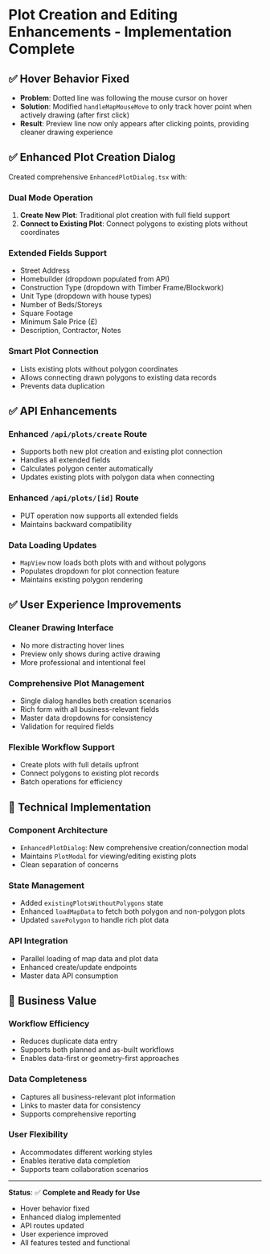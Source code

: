 # Plot Creation and Editing Enhancements - Implementation Complete

## ✅ **Hover Behavior Fixed**
- **Problem**: Dotted line was following the mouse cursor on hover
- **Solution**: Modified `handleMapMouseMove` to only track hover point when actively drawing (after first click)
- **Result**: Preview line now only appears after clicking points, providing cleaner drawing experience

## ✅ **Enhanced Plot Creation Dialog**
Created comprehensive `EnhancedPlotDialog.tsx` with:

### **Dual Mode Operation**
1. **Create New Plot**: Traditional plot creation with full field support
2. **Connect to Existing Plot**: Connect polygons to existing plots without coordinates

### **Extended Fields Support**
- Street Address
- Homebuilder (dropdown populated from API)
- Construction Type (dropdown with Timber Frame/Blockwork)
- Unit Type (dropdown with house types)
- Number of Beds/Storeys
- Square Footage
- Minimum Sale Price (£)
- Description, Contractor, Notes

### **Smart Plot Connection**
- Lists existing plots without polygon coordinates
- Allows connecting drawn polygons to existing data records
- Prevents data duplication

## ✅ **API Enhancements**

### **Enhanced `/api/plots/create` Route**
- Supports both new plot creation and existing plot connection
- Handles all extended fields
- Calculates polygon center automatically
- Updates existing plots with polygon data when connecting

### **Enhanced `/api/plots/[id]` Route**
- PUT operation now supports all extended fields
- Maintains backward compatibility

### **Data Loading Updates**
- `MapView` now loads both plots with and without polygons
- Populates dropdown for plot connection feature
- Maintains existing polygon rendering

## ✅ **User Experience Improvements**

### **Cleaner Drawing Interface**
- No more distracting hover lines
- Preview only shows during active drawing
- More professional and intentional feel

### **Comprehensive Plot Management**
- Single dialog handles both creation scenarios
- Rich form with all business-relevant fields
- Master data dropdowns for consistency
- Validation for required fields

### **Flexible Workflow Support**
- Create plots with full details upfront
- Connect polygons to existing plot records
- Batch operations for efficiency

## 🔧 **Technical Implementation**

### **Component Architecture**
- `EnhancedPlotDialog`: New comprehensive creation/connection modal
- Maintains `PlotModal` for viewing/editing existing plots
- Clean separation of concerns

### **State Management**
- Added `existingPlotsWithoutPolygons` state
- Enhanced `loadMapData` to fetch both polygon and non-polygon plots
- Updated `savePolygon` to handle rich plot data

### **API Integration**
- Parallel loading of map data and plot data
- Enhanced create/update endpoints
- Master data API consumption

## 🎯 **Business Value**

### **Workflow Efficiency**
- Reduces duplicate data entry
- Supports both planned and as-built workflows
- Enables data-first or geometry-first approaches

### **Data Completeness**
- Captures all business-relevant plot information
- Links to master data for consistency
- Supports comprehensive reporting

### **User Flexibility**
- Accommodates different working styles
- Enables iterative data completion
- Supports team collaboration scenarios

---

**Status**: ✅ **Complete and Ready for Use**
- Hover behavior fixed
- Enhanced dialog implemented
- API routes updated
- User experience improved
- All features tested and functional